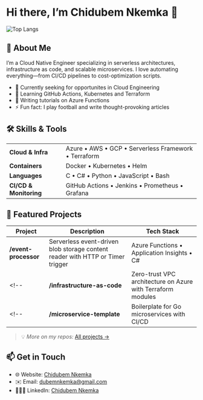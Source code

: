 
# Hi there, I’m Chidubem Nkemka 👋

<!--![GitHub Stats](https://github-readme-stats.vercel.app/api?username=dubemliveson&show_icons=true&theme=default)-->
![Top Langs](https://github-readme-stats.vercel.app/api/top-langs/?username=dubemliveson&layout=compact)
<!--![GitHub Streak](https://github-readme-streak-stats.herokuapp.com?user=dubemliveson&theme=radical)-->


## 🔭 About Me
I’m a Cloud Native Engineer specializing in serverless architectures, infrastructure as code, and scalable microservices. I love automating everything—from CI/CD pipelines to cost-optimization scripts.

- 💼 Currently seeking for opportunites in Cloud Engineering  
- 🌱 Learning GitHub Actions, Kubernetes and Terraform  
- 📝 Writing tutorials on Azure Functions 
- ⚡ Fun fact: I play football and write thought-provoking articles  

## 🛠️ Skills & Tools
<table>
  <tr>
    <td><b>Cloud & Infra</b></td><td>Azure • AWS • GCP • Serverless Framework • Terraform</td>
  </tr>
  <tr>
    <td><b>Containers</b></td><td>Docker • Kubernetes • Helm</td>
  </tr>
  <tr>
    <td><b>Languages</b></td><td>C • C# • Python • JavaScript • Bash</td>
  </tr>
  <tr>
    <td><b>CI/CD & Monitoring</b></td><td>GitHub Actions • Jenkins • Prometheus • Grafana</td>
  </tr>
</table>

## 🚀 Featured Projects

| Project | Description | Tech Stack |
| ------- | ----------- | ---------- |
| **/event-processor** | Serverless event-driven blob storage content reader with HTTP or Timer trigger | Azure Functions • Application Insights • C# |
<!--| **/infrastructure-as-code** | Zero-trust VPC architecture on Azure with Terraform modules | Terraform • Azure |-->
<!--| **/microservice-template** | Boilerplate for Go microservices with CI/CD | Go • Docker • GitHub Actions |-->

> 💡 *More on my repos:* [All projects →](https://github.com/dubemliveson/AzureProjects)

## 📫 Get in Touch
- 🌐 Website: [Chidubem Nkemka](https://dubemliveson.github.io/ChidubemNkemka-PortfolioBeta/)  
- ✉️ Email: [dubemnkemka@gmail.com](mailto:dubemnkemka@gmail.com)  
- 👨🏾‍💼 LinkedIn: [Chidubem Nkemka](https://linkedin.com/in/chidubemnkemka)  
